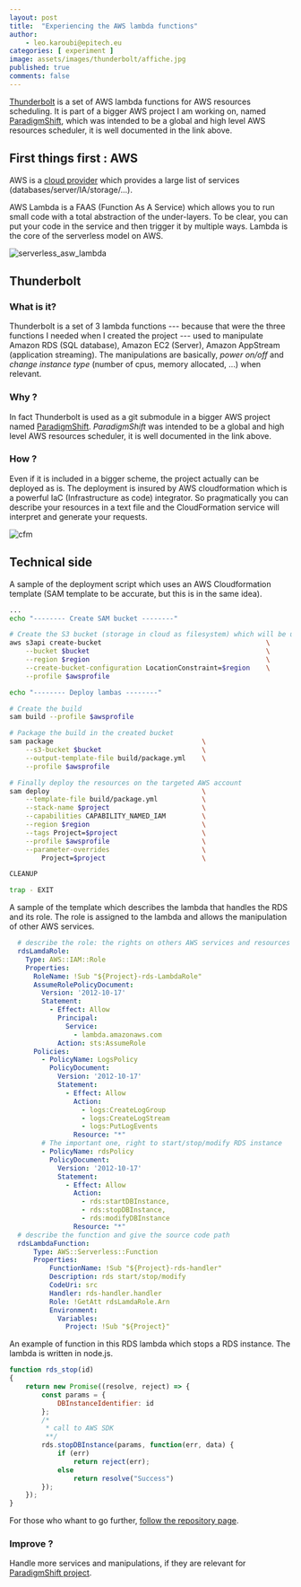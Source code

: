 ```yaml
---
layout: post
title:  "Experiencing the AWS lambda functions"
author:
    - leo.karoubi@epitech.eu
categories: [ experiment ]
image: assets/images/thunderbolt/affiche.jpg
published: true
comments: false
---
```


[Thunderbolt][1] is a set of AWS lambda functions for AWS resources scheduling. It is part of a bigger AWS project I am working on, named [ParadigmShift][2], which was intended to be a global and high level AWS resources scheduler, it is well documented in the link above.

## First things first : AWS

AWS is a [cloud provider][3] which provides a large list of services (databases/server/IA/storage/...).

AWS Lambda is a FAAS (Function As A Service) which allows you to run small code with a total abstraction of the under-layers. To be clear, you can put your code in the service and then trigger it by multiple ways. Lambda is the core of the serverless model on AWS.

![serverless_asw_lambda](https://ucarecdn.com/889eff87-74c6-4447-907a-0feb2fc041d8/-/resize/1050/)

## Thunderbolt

### What is it?

Thunderbolt is a set of 3 lambda functions --- because that were the three functions I needed when I created the project --- used to manipulate Amazon RDS (SQL database), Amazon EC2 (Server), Amazon AppStream (application streaming). The manipulations are basically, *power on/off* and *change instance type* (number of cpus, memory allocated, ...) when relevant.

### Why ?

In fact Thunderbolt is used as a git submodule in a bigger AWS project named [ParadigmShift][2]. *ParadigmShift* was intended to be a global and high level AWS resources scheduler, it is well documented in the link above.

### How ?

Even if it is included in a bigger scheme, the project actually can be deployed as is. The deployment is insured by AWS cloudformation which is a powerful IaC (Infrastructure as code) integrator. So pragmatically you can describe your resources in a text file and the CloudFormation service will interpret and generate your requests.

![cfm](https://blogs.vmware.com/management/files/2019/10/image002.png)

## Technical side

A sample of the deployment script which uses an AWS Cloudformation template (SAM template to be accurate, but this is in the same idea).

```sh
...
echo "-------- Create SAM bucket --------"

# Create the S3 bucket (storage in cloud as filesystem) which will be used for the deployment
aws s3api create-bucket                                         \
    --bucket $bucket                                            \
    --region $region                                            \
    --create-bucket-configuration LocationConstraint=$region    \
    --profile $awsprofile

echo "-------- Deploy lambas --------"

# Create the build
sam build --profile $awsprofile

# Package the build in the created bucket
sam package                                     \
    --s3-bucket $bucket                         \
    --output-template-file build/package.yml    \
    --profile $awsprofile

# Finally deploy the resources on the targeted AWS account
sam deploy                                      \
    --template-file build/package.yml           \
    --stack-name $project                       \
    --capabilities CAPABILITY_NAMED_IAM         \
    --region $region                            \
    --tags Project=$project                     \
    --profile $awsprofile                       \
    --parameter-overrides                       \
        Project=$project                        \

CLEANUP

trap - EXIT
```

A sample of the template which describes the lambda that handles the RDS and its role.
The role is assigned to the lambda and allows the manipulation of other AWS services.

```yml
  # describe the role: the rights on others AWS services and resources which can be affected
  rdsLamdaRole:
    Type: AWS::IAM::Role
    Properties:
      RoleName: !Sub "${Project}-rds-LambdaRole"
      AssumeRolePolicyDocument:
        Version: '2012-10-17'
        Statement:
          - Effect: Allow
            Principal:
              Service:
                - lambda.amazonaws.com
            Action: sts:AssumeRole
      Policies:
        - PolicyName: LogsPolicy
          PolicyDocument:
            Version: '2012-10-17'
            Statement:
              - Effect: Allow
                Action:
                  - logs:CreateLogGroup
                  - logs:CreateLogStream
                  - logs:PutLogEvents
                Resource: "*"
        # The important one, right to start/stop/modify RDS instance
        - PolicyName: rdsPolicy
          PolicyDocument:
            Version: '2012-10-17'
            Statement:
              - Effect: Allow
                Action:
                  - rds:startDBInstance,
                  - rds:stopDBInstance,
                  - rds:modifyDBInstance
                Resource: "*"
  # describe the function and give the source code path
  rdsLambdaFunction:
      Type: AWS::Serverless::Function
      Properties:
          FunctionName: !Sub "${Project}-rds-handler"
          Description: rds start/stop/modify
          CodeUri: src
          Handler: rds-handler.handler
          Role: !GetAtt rdsLamdaRole.Arn
          Environment:
            Variables:
              Project: !Sub "${Project}"
```

An example of function in this RDS lambda which stops a RDS instance. The lambda is written in node.js.

```js
function rds_stop(id)
{
    return new Promise((resolve, reject) => {
        const params = {
            DBInstanceIdentifier: id
        };
        /* 
         * call to AWS SDK
         **/
        rds.stopDBInstance(params, function(err, data) {
            if (err)
                return reject(err);
            else
                return resolve("Success")
        });
    });
}
```

For those who whant to go further, [follow the repository page][1].

### Improve ?

Handle more services and manipulations, if they are relevant for [ParadigmShift project][2].

[1]: https://github.com/le0kar0ub1/Thunderbolt/tree/master/aws
[2]: https://github.com/le0kar0ub1/ParadigmShift
[3]: https://fr.wikipedia.org/wiki/Cloud_computing